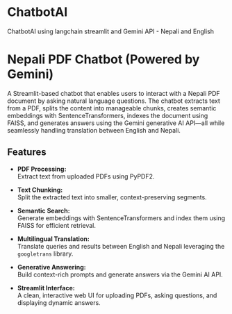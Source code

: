 # ChatbotAI
ChatbotAI using langchain streamlit and Gemini API - Nepali and English 

# Nepali PDF Chatbot (Powered by Gemini)

A Streamlit-based chatbot that enables users to interact with a Nepali PDF document by asking natural language questions. The chatbot extracts text from a PDF, splits the content into manageable chunks, creates semantic embeddings with SentenceTransformers, indexes the document using FAISS, and generates answers using the Gemini generative AI API—all while seamlessly handling translation between English and Nepali.

## Features

- **PDF Processing:**  
  Extract text from uploaded PDFs using PyPDF2.

- **Text Chunking:**  
  Split the extracted text into smaller, context-preserving segments.

- **Semantic Search:**  
  Generate embeddings with SentenceTransformers and index them using FAISS for efficient retrieval.

- **Multilingual Translation:**  
  Translate queries and results between English and Nepali leveraging the `googletrans` library.

- **Generative Answering:**  
  Build context-rich prompts and generate answers via the Gemini AI API.

- **Streamlit Interface:**  
  A clean, interactive web UI for uploading PDFs, asking questions, and displaying dynamic answers.



